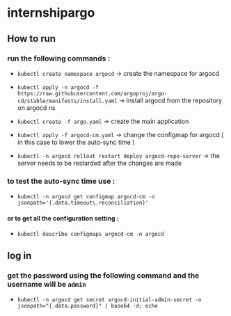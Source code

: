 # internshipargo

## How to run

### run the following commands :

- ``kubectl create namespace argocd``   ->  create the namespace for argocd
- ``kubectl apply -n argocd -f https://raw.githubusercontent.com/argoproj/argo-cd/stable/manifests/install.yaml``     ->  install argocd from the repository on argocd ns


- ``kubectl create -f argo.yaml``   ->    create the main application

- ``kubectl apply -f argocd-cm.yaml``    ->    change the configmap for argocd ( in this case to lower the auto-sync time )

- ``kubectl -n argocd rollout restart deploy argocd-repo-server``     ->    the server needs to be restarded after the changes are made


### to test the auto-sync time use :

- ``kubectl -n argocd get configmap argocd-cm -o jsonpath='{.data.timeout\.reconciliation}'``

#### or to get all the configuration setting :

- ``kubectl describe configmaps argocd-cm -n argocd``


## log in 

### get the password using the following command and the username will be ```admin```

- ``kubectl -n argocd get secret argocd-initial-admin-secret -o jsonpath="{.data.password}" | base64 -d; echo``
